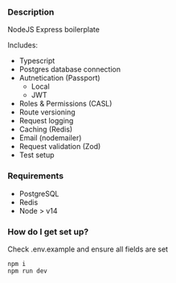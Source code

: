 ### Description

NodeJS Express boilerplate

Includes:

- Typescript
- Postgres database connection
- Autnetication (Passport)
  - Local
  - JWT
- Roles & Permissions (CASL)
- Route versioning
- Request logging
- Caching (Redis)
- Email (nodemailer)
- Request validation (Zod)
- Test setup

### Requirements

- PostgreSQL
- Redis
- Node > v14

### How do I get set up?

Check .env.example and ensure all fields are set

```
npm i
npm run dev
```
